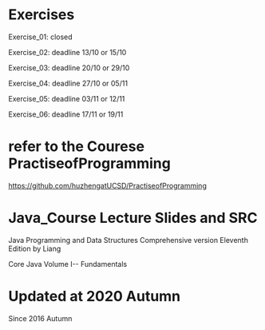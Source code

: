 # Exercises 
Exercise_01: closed 

Exercise_02: deadline 13/10 or 15/10

Exercise_03: deadline 20/10 or 29/10

Exercise_04: deadline 27/10 or 05/11 
   
Exercise_05: deadline 03/11 or 12/11 

Exercise_06: deadline 17/11 or 19/11

# refer to the Courese PractiseofProgramming
<https://github.com/huzhengatUCSD/PractiseofProgramming>

# Java_Course Lecture Slides and SRC
Java Programming and Data Structures Comprehensive version Eleventh Edition by Liang  

Core Java Volume I-- Fundamentals  

# Updated at 2020 Autumn 
Since 2016 Autumn


